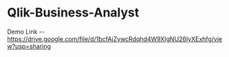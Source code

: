 # Qlik-Business-Analyst

Demo Link  -- https://drive.google.com/file/d/1bcfAjZywcRdqhd4W9XIgNU26IyXExhfg/view?usp=sharing
